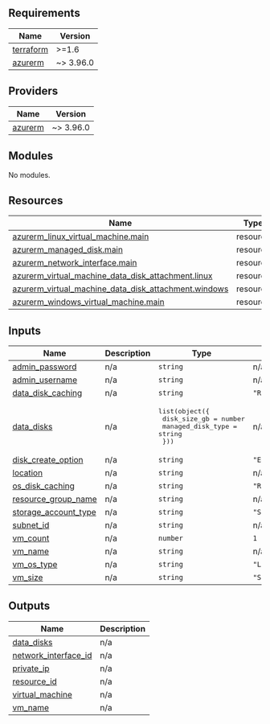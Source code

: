 ## Requirements

| Name | Version |
|------|---------|
| <a name="requirement_terraform"></a> [terraform](#requirement\_terraform) | >=1.6 |
| <a name="requirement_azurerm"></a> [azurerm](#requirement\_azurerm) | ~> 3.96.0 |

## Providers

| Name | Version |
|------|---------|
| <a name="provider_azurerm"></a> [azurerm](#provider\_azurerm) | ~> 3.96.0 |

## Modules

No modules.

## Resources

| Name | Type |
|------|------|
| [azurerm_linux_virtual_machine.main](https://registry.terraform.io/providers/hashicorp/azurerm/latest/docs/resources/linux_virtual_machine) | resource |
| [azurerm_managed_disk.main](https://registry.terraform.io/providers/hashicorp/azurerm/latest/docs/resources/managed_disk) | resource |
| [azurerm_network_interface.main](https://registry.terraform.io/providers/hashicorp/azurerm/latest/docs/resources/network_interface) | resource |
| [azurerm_virtual_machine_data_disk_attachment.linux](https://registry.terraform.io/providers/hashicorp/azurerm/latest/docs/resources/virtual_machine_data_disk_attachment) | resource |
| [azurerm_virtual_machine_data_disk_attachment.windows](https://registry.terraform.io/providers/hashicorp/azurerm/latest/docs/resources/virtual_machine_data_disk_attachment) | resource |
| [azurerm_windows_virtual_machine.main](https://registry.terraform.io/providers/hashicorp/azurerm/latest/docs/resources/windows_virtual_machine) | resource |

## Inputs

| Name | Description | Type | Default | Required |
|------|-------------|------|---------|:--------:|
| <a name="input_admin_password"></a> [admin\_password](#input\_admin\_password) | n/a | `string` | n/a | yes |
| <a name="input_admin_username"></a> [admin\_username](#input\_admin\_username) | n/a | `string` | n/a | yes |
| <a name="input_data_disk_caching"></a> [data\_disk\_caching](#input\_data\_disk\_caching) | n/a | `string` | `"ReadWrite"` | no |
| <a name="input_data_disks"></a> [data\_disks](#input\_data\_disks) | n/a | <pre>list(object({<br>    disk_size_gb      = number<br>    managed_disk_type = string<br>  }))</pre> | n/a | yes |
| <a name="input_disk_create_option"></a> [disk\_create\_option](#input\_disk\_create\_option) | n/a | `string` | `"Empty"` | no |
| <a name="input_location"></a> [location](#input\_location) | n/a | `string` | n/a | yes |
| <a name="input_os_disk_caching"></a> [os\_disk\_caching](#input\_os\_disk\_caching) | n/a | `string` | `"ReadWrite"` | no |
| <a name="input_resource_group_name"></a> [resource\_group\_name](#input\_resource\_group\_name) | n/a | `string` | n/a | yes |
| <a name="input_storage_account_type"></a> [storage\_account\_type](#input\_storage\_account\_type) | n/a | `string` | `"Standard_LRS"` | no |
| <a name="input_subnet_id"></a> [subnet\_id](#input\_subnet\_id) | n/a | `string` | n/a | yes |
| <a name="input_vm_count"></a> [vm\_count](#input\_vm\_count) | n/a | `number` | `1` | no |
| <a name="input_vm_name"></a> [vm\_name](#input\_vm\_name) | n/a | `string` | n/a | yes |
| <a name="input_vm_os_type"></a> [vm\_os\_type](#input\_vm\_os\_type) | n/a | `string` | `"Linux"` | no |
| <a name="input_vm_size"></a> [vm\_size](#input\_vm\_size) | n/a | `string` | `"Standard_B2s"` | no |

## Outputs

| Name | Description |
|------|-------------|
| <a name="output_data_disks"></a> [data\_disks](#output\_data\_disks) | n/a |
| <a name="output_network_interface_id"></a> [network\_interface\_id](#output\_network\_interface\_id) | n/a |
| <a name="output_private_ip"></a> [private\_ip](#output\_private\_ip) | n/a |
| <a name="output_resource_id"></a> [resource\_id](#output\_resource\_id) | n/a |
| <a name="output_virtual_machine"></a> [virtual\_machine](#output\_virtual\_machine) | n/a |
| <a name="output_vm_name"></a> [vm\_name](#output\_vm\_name) | n/a |
